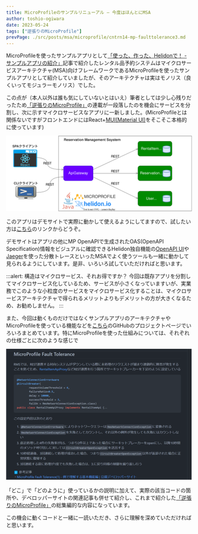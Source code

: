 ```yaml
---
title: MicroProfileのサンプルリニューアル – 今度はほんとにMSA
author: toshio-ogiwara
date: 2023-05-24
tags: ["逆張りのMicroProfile"]
prevPage: ./src/posts/msa/microprofile/cntrn14-mp-faulttolerance3.md
---
```

MicroProfileを使ったサンプルアプリとして[「使った、作った、Helidonで！ - サンプルアプリの紹介」](/msa/mp/cntrn03-sampleapp-helidon/)記事で紹介したレンタル品予約システムはマイクロサービスアーキテクチャ(MSA)向けフレームワークであるMicroProfileを使ったサンプルアプリとして紹介していましたが、そのアーキテクチャは実はモノリス（良くいってモジュラーモノリス）でした。

この点が（本人以外は誰も気にしていないとはいえ）筆者としては少し心残りだったため[「逆張りのMicroProfile」](/msa/#逆張りのmicroprofile-～-helidonで始めるマイクロサービスへの一歩-～)の連載が一段落したのを機会にサービスを分割し、次に示すマイクロサービスなアプリに一新しました。(MicroProfileとは関係ないですがフロントエンドにはReact+[MUI(Material UI)](https://mui.com/core/)をそこそこ本格的に使っています)

![overview](../../../img/mp/19-service-overview.drawio.svg)

このアプリはデモサイトで実際に動かして使えるようにしてますので、試したい方は[こちら](https://app.rms.extact.io)のリンクからどうぞ。

デモサイトはアプリの他にMP OpenAPIで生成されたOAS(OpenAPI Specification)情報をビジュアルに確認できるHelidon独自機能の[OpenAPI UI](https://api.rms.extact.io/openapi/)や[Jaeger](http://api.rms.extact.io:16686/)を使った分散トレースといったMSAでよく使うツールも一緒に動かして見られるようにしています。是非、いろいろ試していただければと思います。

:::alert: 構造はマイクロサービス、それお得ですか？
今回は既存アプリを分割してマイクロサービス化しているため、サービスが小さくなっていますいが、実業務でこのような小粒度のサービスをマイクロサービス化することは、マイクロサービスアーキテクチャで得られるメリットよりもデメリットの方が大きくなるため、お勧めしません。
:::

また、今回は動くものだけではなくサンプルアプリのアーキテクチャやMicroProfileを使っている機能などを[こちら](https://github.com/extact-io/msa-rms-parent#readme)のGitHubのプロジェクトページでいろいろまとめています。特にMicroProfileを使った仕組みについては、それぞれの仕様ごとに次のような感じで

![github-capure](../../../img/mp/19-github-capture.drawio.svg)


「どこ」で「どのように」使っているかの説明に加えて、実際の該当コードの箇所や、デベロッパーサイトの関連記事も併せて紹介し、これまで紹介した[「逆張りのMicroProfile」](/msa/#逆張りのmicroprofile-～-helidonで始めるマイクロサービスへの一歩-～)の総集編的な内容になっています。

この機会に動くコードと一緒に一読いただき、さらに理解を深めていただければと思います。
